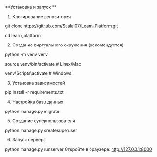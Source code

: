 **Установка и запуск
**
1. Клонирование репозитория


git clone https://github.com/Sealal07/Learn-Platform.git

cd learn_platform

2. Создание виртуального окружения (рекомендуется)


python -m venv venv

source venv/bin/activate  # Linux/Mac

venv\Scripts\activate     # Windows

3. Установка зависимостей


pip install -r requirements.txt


4. Настройка базы данных


python manage.py migrate

5. Создание суперпользователя


python manage.py createsuperuser

6. Запуск сервера


python manage.py runserver
Откройте в браузере: http://127.0.0.1:8000
